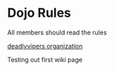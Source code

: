 Dojo Rules
==========

All members should read the rules

[deadlyvipers organization ](https://github.com/deadlyvipers)

Testing out first wiki page


